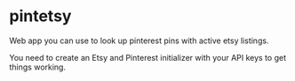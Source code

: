 # pintetsy
Web app you can use to look up pinterest pins with active etsy listings.

You need to create an Etsy and Pinterest initializer with your API keys to get things working.
